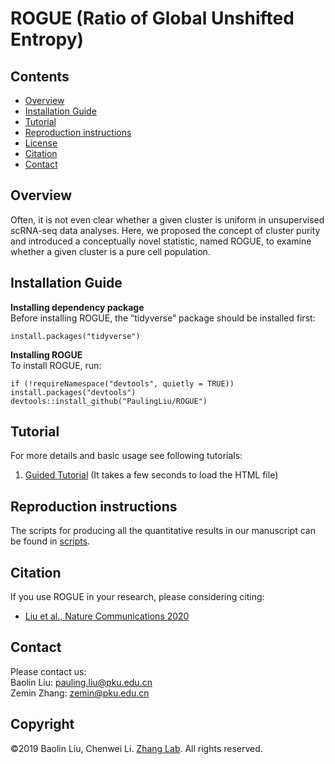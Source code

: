 # ROGUE (Ratio of Global Unshifted Entropy)

## Contents

- [Overview](#overview)
- [Installation Guide](#installation-guide)
- [Tutorial](#tutorial)
- [Reproduction instructions](#Reproduction-instructions)
- [License](./LICENSE)
- [Citation](#citation)
- [Contact](#Contact)

## Overview
Often, it is not even clear whether a given cluster is uniform in unsupervised scRNA-seq data analyses. Here, we proposed the concept of cluster purity and introduced a conceptually novel statistic, named ROGUE, to examine whether a given cluster is a pure cell population.

## Installation Guide
**Installing dependency package**  
Before installing ROGUE, the “tidyverse” package should be installed first:
```
install.packages("tidyverse")
```
**Installing ROGUE**  
To install ROGUE, run:
```
if (!requireNamespace("devtools", quietly = TRUE)) install.packages("devtools")
devtools::install_github("PaulingLiu/ROGUE")
```

## Tutorial
For more details and basic usage see following tutorials:
1.	[Guided Tutorial](https://htmlpreview.github.io/?https://github.com/PaulingLiu/ROGUE/blob/master/vignettes/ROGUE_Tutorials.html) (It takes a few seconds to load the HTML file)

## Reproduction instructions
The scripts for producing all the quantitative results in our manuscript can be found in [scripts](./scripts).

## Citation
If you use ROGUE in your research, please considering citing:
- [Liu et al., Nature Communications 2020](https://www.nature.com/articles/s41467-020-16904-3)

## Contact
Please contact us:  
Baolin Liu: pauling.liu@pku.edu.cn  
Zemin Zhang: zemin@pku.edu.cn

## Copyright
©2019 Baolin Liu, Chenwei Li. [Zhang Lab](http://cancer-pku.cn/). All rights reserved.
